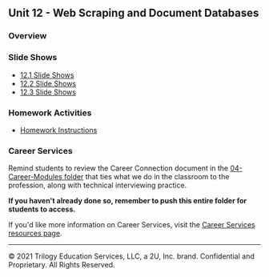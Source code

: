 ## Unit 12 - Web Scraping and Document Databases

### Overview

### Slide Shows

* [12.1 Slide Shows](https://docs.google.com/presentation/d/1PSATuHbeajlIU-D8D_NAP_6kGfIAVHZcpl7KBLjOwzo)
* [12.2 Slide Shows](https://docs.google.com/presentation/d/13y-zxFjmDdW8J0FWDn8cbc1AOOS78B-renQpaY58zUg)
* [12.3 Slide Shows](https://docs.google.com/presentation/d/1BWKWJoy_Cx2WXCZnBjZKTneoZr2l90MD5DQ8-B5m7NQ)

### Homework Activities

* [Homework Instructions](../../02-Homework/12-Web-Scraping-and-Document-Databases/Instructions/README.md)

### Career Services

Remind students to review the Career Connection document in the [04-Career-Modules folder](../../04-Career-Modules/) that ties what we do in the classroom to the profession, along with technical interviewing practice.

**If you haven't already done so, remember to push this entire folder for students to access.**

If you'd like more information on Career Services, visit the [Career Services resources page](https://mycareerspot.org/).

- - -

© 2021 Trilogy Education Services, LLC, a 2U, Inc. brand. Confidential and Proprietary. All Rights Reserved.
